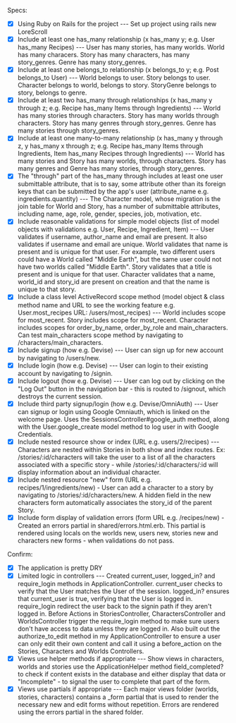 Specs:

- [X] Using Ruby on Rails for the project
--- Set up project using rails new LoreScroll
- [X] Include at least one has_many relationship (x has_many y; e.g. User has_many Recipes)
--- User has many stories, has many worlds. World has many characers. Story has many characters, has many story_genres. Genre has many story_genres.   
- [X] Include at least one belongs_to relationship (x belongs_to y; e.g. Post belongs_to User)
--- World belongs to user. Story belongs to user. Character belongs to world, belongs to story. StoryGenre belongs to story, belongs to genre. 
- [X] Include at least two has_many through relationships (x has_many y through z; e.g. Recipe has_many Items through Ingredients)
--- World has many stories through characters. Story has many worlds through characters. Story has many genres through story_genres. Genre has many stories through story_genres.  
- [X] Include at least one many-to-many relationship (x has_many y through z, y has_many x through z; e.g. Recipe has_many Items through Ingredients, Item has_many Recipes through Ingredients)
--- World has many stories and Story has many worlds, through characters. Story has many genres and Genre has many stories, through story_genres. 
- [X] The "through" part of the has_many through includes at least one user submittable attribute, that is to say, some attribute other than its foreign keys that can be submitted by the app's user (attribute_name e.g. ingredients.quantity)
--- The Character model, whose migration is the join table for World and Story, has a number of submittable attributes, including name, age, role, gender, species, job, motivation, etc. 
- [X] Include reasonable validations for simple model objects (list of model objects with validations e.g. User, Recipe, Ingredient, Item) --- User validates if username, author_name and email are present. It also validates if username and email are unique. World validates that name is present and is unique for that user. For example, two different users could have a World called "Middle Earth", but the same user could not have two worlds called "Middle Earth". Story validates that a title is present and is unique for that user. Character validates that a name, world_id and story_id are present on creation and that the name is unique to that story. 
- [X] Include a class level ActiveRecord scope method (model object & class method name and URL to see the working feature e.g. User.most_recipes URL: /users/most_recipes) --- World includes scope for most_recent. Story includes scope for most_recent. Character includes scopes for order_by_name, order_by_role and main_characters. Can test main_characters scope method by navigating to /characters/main_characters.
- [X] Include signup (how e.g. Devise) --- User can sign up for new account by navigating to /users/new.
- [X] Include login (how e.g. Devise) --- User can login to their existing account by navigating to /signin. 
- [X] Include logout (how e.g. Devise) --- User can log out by clicking on the "Log Out" button in the navigation bar - this is routed to /signout, which destroys the current session.
- [X] Include third party signup/login (how e.g. Devise/OmniAuth) --- User can signup or login using Google Omniauth, which is linked on the welcome page. Uses the SessionsController#google_auth method, along with the User.google_create model method to log user in with Google Credentials. 
- [X] Include nested resource show or index (URL e.g. users/2/recipes) --- Characters are nested within Stories in both show and index routes. Ex: /stories/:id/characters will take the user to a list of all the characters associated with a specific story - while /stories/:id/characters/:id will display information about an individual character.  
- [X] Include nested resource "new" form (URL e.g. recipes/1/ingredients/new) - User can add a character to a story by navigating to /stories/:id/characters/new. A hidden field in the new characters form automatically associates the story_id of the parent Story. 
- [X] Include form display of validation errors (form URL e.g. /recipes/new) - Created an errors partial in shared/errors.html.erb. This partial is rendered using locals on the worlds new, users new, stories new and characters new forms - when validations do not pass. 

Confirm:

- [X] The application is pretty DRY
- [X] Limited logic in controllers --- Created current_user, logged_in? and require_login methods in ApplicationController. current_user checks to verify that the User matches the User of the session. logged_in? ensures that current_user is true, verifying that the User is logged in. require_login redirect the user back to the signin path if they aren't logged in. Before Actions in StoriesController, CharactersController and WorldsController trigger the require_login method to make sure users don't have access to data unless they are logged in. Also built out the authorize_to_edit method in my ApplicationController to ensure a user can only edit their own content and call it using a before_action on the Stories, Characters and Worlds Controllers. 
- [X] Views use helper methods if appropriate --- Show views in characters, worlds and stories use the ApplicationHelper method field_completed? to check if content exists in the database and either display that data or "Incomplete" - to signal the user to complete that part of the form. 
- [X] Views use partials if appropriate --- Each major views folder (worlds, stories, characters) contains a _form partial that is used to render the necessary new and edit forms without repetition. Errors are rendered using the errors partial in the shared folder.  